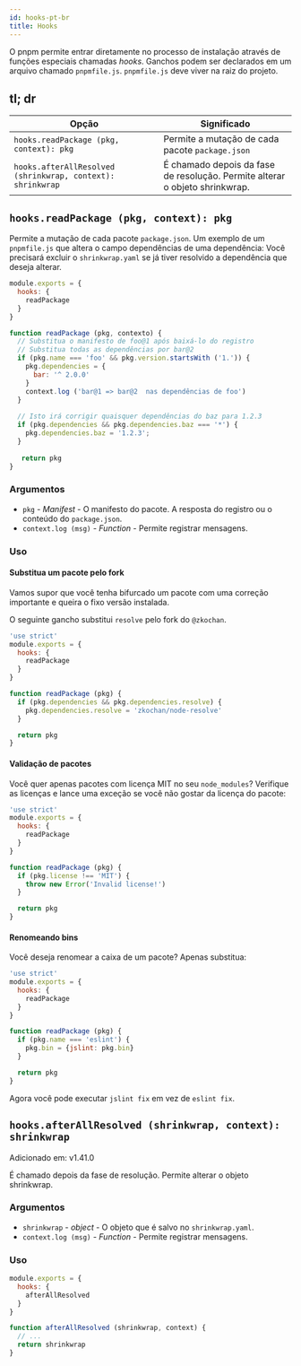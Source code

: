 ```yaml
---
id: hooks-pt-br
title: Hooks
---
```


O pnpm permite entrar diretamente no processo de instalação através de funções especiais chamadas *hooks*.
Ganchos podem ser declarados em um arquivo chamado `pnpmfile.js`. `pnpmfile.js` deve viver na raiz do projeto.

## tl; dr

| Opção | Significado |
| - | - |
| `hooks.readPackage (pkg, context): pkg` | Permite a mutação de cada pacote `package.json` |
| `hooks.afterAllResolved (shrinkwrap, context): shrinkwrap` | É chamado depois da fase de resolução. Permite alterar o objeto shrinkwrap. |

## `hooks.readPackage (pkg, context): pkg`

Permite a mutação de cada pacote `package.json`.
Um exemplo de um `pnpmfile.js` que altera o campo dependências de uma dependência:
Você precisará excluir o `shrinkwrap.yaml` se já tiver resolvido a dependência que deseja alterar.

```js
module.exports = {
  hooks: {
    readPackage
  }
}

function readPackage (pkg, contexto) {
  // Substitua o manifesto de foo@1 após baixá-lo do registro
  // Substitua todas as dependências por bar@2
  if (pkg.name === 'foo' && pkg.version.startsWith ('1.')) {
    pkg.dependencies = {
      bar: '^ 2.0.0'
    }
    context.log ('bar@1 => bar@2  nas dependências de foo')
  }
  
  // Isto irá corrigir quaisquer dependências do baz para 1.2.3
  if (pkg.dependencies && pkg.dependencies.baz === '*') {
    pkg.dependencies.baz = '1.2.3';
  }
  
   return pkg
}
```

### Argumentos

* `pkg` - _Manifest_ - O manifesto do pacote. A resposta do registro ou o conteúdo do `package.json`.
* `context.log (msg)` - _Function_ - Permite registrar mensagens.

### Uso

#### Substitua um pacote pelo fork

Vamos supor que você tenha bifurcado um pacote com uma correção importante e queira o fixo
versão instalada.

O seguinte gancho substitui `resolve` pelo fork do `@zkochan`.

```js
'use strict'
module.exports = {
  hooks: {
    readPackage
  }
}

function readPackage (pkg) {
  if (pkg.dependencies && pkg.dependencies.resolve) {
    pkg.dependencies.resolve = 'zkochan/node-resolve'
  }

  return pkg
}
```

#### Validação de pacotes

Você quer apenas pacotes com licença MIT no seu `node_modules`? Verifique as licenças
e lance uma exceção se você não gostar da licença do pacote:

```js
'use strict'
module.exports = {
  hooks: {
    readPackage
  }
}

function readPackage (pkg) {
  if (pkg.license !== 'MIT') {
    throw new Error('Invalid license!')
  }

  return pkg
}
```

#### Renomeando bins

Você deseja renomear a caixa de um pacote? Apenas substitua:

```js
'use strict'
module.exports = {
  hooks: {
    readPackage
  }
}

function readPackage (pkg) {
  if (pkg.name === 'eslint') {
    pkg.bin = {jslint: pkg.bin}
  }

  return pkg
}
```

Agora você pode executar `jslint fix` em vez de `eslint fix`.

## `hooks.afterAllResolved (shrinkwrap, context): shrinkwrap`

Adicionado em: v1.41.0

É chamado depois da fase de resolução. Permite alterar o objeto shrinkwrap.

### Argumentos

* `shrinkwrap` - _object_ - O objeto que é salvo no `shrinkwrap.yaml`.
* `context.log (msg)` - _Function_ - Permite registrar mensagens.

### Uso

```js
module.exports = {
  hooks: {
    afterAllResolved
  }
}

function afterAllResolved (shrinkwrap, context) {
  // ...
  return shrinkwrap
}
```
